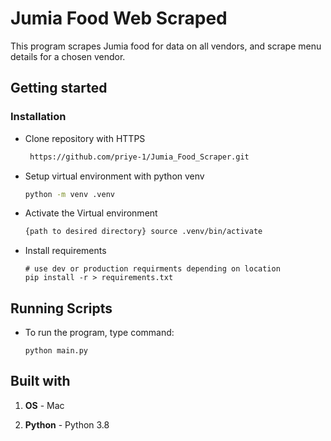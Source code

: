 #  Jumia Food Web Scraped
This program scrapes Jumia food for data on all vendors, and scrape menu details for a chosen vendor.

## Getting started   
### Installation

- Clone repository with HTTPS

    ```bash
     https://github.com/priye-1/Jumia_Food_Scraper.git
    ```

- Setup virtual environment with  python venv

    ```bash
    python -m venv .venv
    ```
- Activate the Virtual environment
    ```bash
    {path to desired directory} source .venv/bin/activate
    ```

- Install requirements

    ```terminal
    # use dev or production requirments depending on location
    pip install -r > requirements.txt
    ```

## Running Scripts
- To run the program, type command:

    ```terminal
    python main.py
    ```

## Built with

1) **OS** - Mac

2) **Python** - Python 3.8
